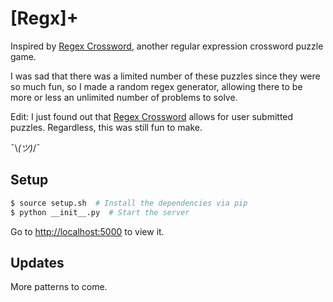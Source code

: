 # [Regx]+
Inspired by [Regex Crossword](https://regexcrossword.com/), another regular expression crossword puzzle game.

I was sad that there was a limited number of these puzzles since they were so much fun, so I made a random regex generator, allowing there to be more or less an unlimited number of problems to solve.

Edit: I just found out that [Regex Crossword](https://regexcrossword.com/) allows for user submitted puzzles. Regardless, this was still fun to make.

¯\\_(ツ)_/¯


## Setup
```sh
$ source setup.sh  # Install the dependencies via pip
$ python __init__.py  # Start the server
```

Go to [http://localhost:5000](http://localhost:5000) to view it.

## Updates
More patterns to come.